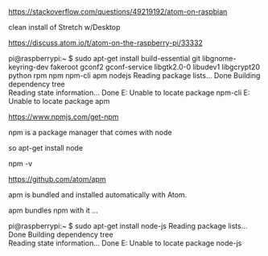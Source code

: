 https://stackoverflow.com/questions/49219192/atom-on-raspbian

clean install of Stretch w/Desktop

https://discuss.atom.io/t/atom-on-the-raspberry-pi/33332

pi@raspberrypi:~ $ sudo apt-get install build-essential git libgnome-keyring-dev fakeroot gconf2 gconf-service libgtk2.0-0 libudev1 libgcrypt20 python rpm npm npm-cli apm nodejs
Reading package lists... Done
Building dependency tree       
Reading state information... Done
E: Unable to locate package npm-cli
E: Unable to locate package apm


https://www.npmjs.com/get-npm

npm is a package manager that comes with node

so apt-get install node

npm -v

https://github.com/atom/apm

apm is bundled and installed automatically with Atom.

apm bundles npm with it ...

pi@raspberrypi:~ $ sudo apt-get install node-js
Reading package lists... Done
Building dependency tree       
Reading state information... Done
E: Unable to locate package node-js
